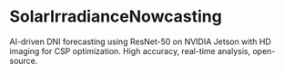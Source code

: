 # SolarIrradianceNowcasting
AI-driven DNI forecasting using ResNet-50 on NVIDIA Jetson with HD imaging for CSP optimization. High accuracy, real-time analysis, open-source.
